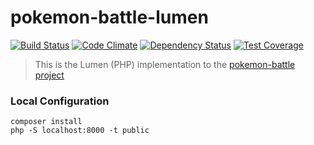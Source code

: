 # pokemon-battle-lumen

[![Build Status](https://travis-ci.org/rafaelmonteiro/pokemon-battle-lumen.svg?branch=master)](https://travis-ci.org/rafaelmonteiro/pokemon-battle-lumen)
[![Code Climate](https://codeclimate.com/github/rafaelmonteiro/pokemon-battle-lumen.svg)](https://codeclimate.com/github/rafaelmonteiro/pokemon-battle-lumen)
[![Dependency Status](https://www.versioneye.com/user/projects/5994bc6d6725bd0058897c7c/badge.svg?style=flat-square)](https://www.versioneye.com/user/projects/5994bc6d6725bd0058897c7c)
[![Test Coverage](https://codeclimate.com/github/rafaelmonteiro/pokemon-battle-lumen/badges/coverage.svg)](https://codeclimate.com/github/rafaelmonteiro/pokemon-battle-lumen/coverage)

> This is the Lumen (PHP) implementation to the [pokemon-battle project](https://github.com/vanderleisilva/pokemon-battle)

### Local Configuration

```
composer install
php -S localhost:8000 -t public
```
